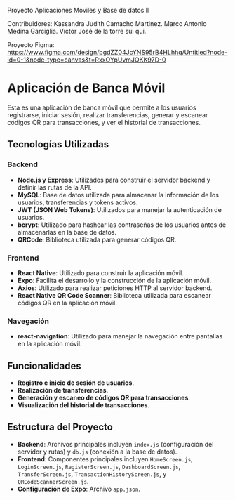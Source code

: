 Proyecto Aplicaciones Moviles y Base de datos ll

Contribuidores:
Kassandra Judith Camacho Martinez.
Marco Antonio Medina Garciglia.
Víctor José de la torre sui qui.

Proyecto Figma: https://www.figma.com/design/bgdZZ04JcYNS95rB4HLhhq/Untitled?node-id=0-1&node-type=canvas&t=RxxOYpUvmJOKK97D-0

# Aplicación de Banca Móvil

Esta es una aplicación de banca móvil que permite a los usuarios registrarse, iniciar sesión, realizar transferencias, generar y escanear códigos QR para transacciones, y ver el historial de transacciones.

## Tecnologías Utilizadas

### Backend
- **Node.js y Express**: Utilizados para construir el servidor backend y definir las rutas de la API.
- **MySQL**: Base de datos utilizada para almacenar la información de los usuarios, transferencias y tokens activos.
- **JWT (JSON Web Tokens)**: Utilizados para manejar la autenticación de usuarios.
- **bcrypt**: Utilizado para hashear las contraseñas de los usuarios antes de almacenarlas en la base de datos.
- **QRCode**: Biblioteca utilizada para generar códigos QR.

### Frontend
- **React Native**: Utilizado para construir la aplicación móvil.
- **Expo**: Facilita el desarrollo y la construcción de la aplicación móvil.
- **Axios**: Utilizado para realizar peticiones HTTP al servidor backend.
- **React Native QR Code Scanner**: Biblioteca utilizada para escanear códigos QR en la aplicación móvil.

### Navegación
- **react-navigation**: Utilizado para manejar la navegación entre pantallas en la aplicación móvil.

## Funcionalidades
- **Registro e inicio de sesión de usuarios**.
- **Realización de transferencias**.
- **Generación y escaneo de códigos QR para transacciones**.
- **Visualización del historial de transacciones**.

## Estructura del Proyecto
- **Backend**: Archivos principales incluyen `index.js` (configuración del servidor y rutas) y `db.js` (conexión a la base de datos).
- **Frontend**: Componentes principales incluyen `HomeScreen.js`, `LoginScreen.js`, `RegisterScreen.js`, `DashboardScreen.js`, `TransferScreen.js`, `TransactionHistoryScreen.js`, y `QRCodeScannerScreen.js`.
- **Configuración de Expo**: Archivo `app.json`.
